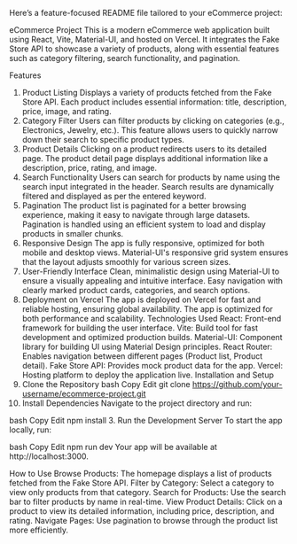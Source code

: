 
Here’s a feature-focused README file tailored to your eCommerce project:

eCommerce Project
This is a modern eCommerce web application built using React, Vite, Material-UI, and hosted on Vercel. It integrates the Fake Store API to showcase a variety of products, along with essential features such as category filtering, search functionality, and pagination.

Features
1. Product Listing
Displays a variety of products fetched from the Fake Store API.
Each product includes essential information: title, description, price, image, and rating.
2. Category Filter
Users can filter products by clicking on categories (e.g., Electronics, Jewelry, etc.).
This feature allows users to quickly narrow down their search to specific product types.
3. Product Details
Clicking on a product redirects users to its detailed page.
The product detail page displays additional information like a description, price, rating, and image.
4. Search Functionality
Users can search for products by name using the search input integrated in the header.
Search results are dynamically filtered and displayed as per the entered keyword.
5. Pagination
The product list is paginated for a better browsing experience, making it easy to navigate through large datasets.
Pagination is handled using an efficient system to load and display products in smaller chunks.
6. Responsive Design
The app is fully responsive, optimized for both mobile and desktop views.
Material-UI's responsive grid system ensures that the layout adjusts smoothly for various screen sizes.
7. User-Friendly Interface
Clean, minimalistic design using Material-UI to ensure a visually appealing and intuitive interface.
Easy navigation with clearly marked product cards, categories, and search options.
8. Deployment on Vercel
The app is deployed on Vercel for fast and reliable hosting, ensuring global availability.
The app is optimized for both performance and scalability.
Technologies Used
React: Front-end framework for building the user interface.
Vite: Build tool for fast development and optimized production builds.
Material-UI: Component library for building UI using Material Design principles.
React Router: Enables navigation between different pages (Product list, Product detail).
Fake Store API: Provides mock product data for the app.
Vercel: Hosting platform to deploy the application live.
Installation and Setup
1. Clone the Repository
bash
Copy
Edit
git clone https://github.com/your-username/ecommerce-project.git
2. Install Dependencies
Navigate to the project directory and run:

bash
Copy
Edit
npm install
3. Run the Development Server
To start the app locally, run:

bash
Copy
Edit
npm run dev
Your app will be available at http://localhost:3000.

How to Use
Browse Products: The homepage displays a list of products fetched from the Fake Store API.
Filter by Category: Select a category to view only products from that category.
Search for Products: Use the search bar to filter products by name in real-time.
View Product Details: Click on a product to view its detailed information, including price, description, and rating.
Navigate Pages: Use pagination to browse through the product list more efficiently.